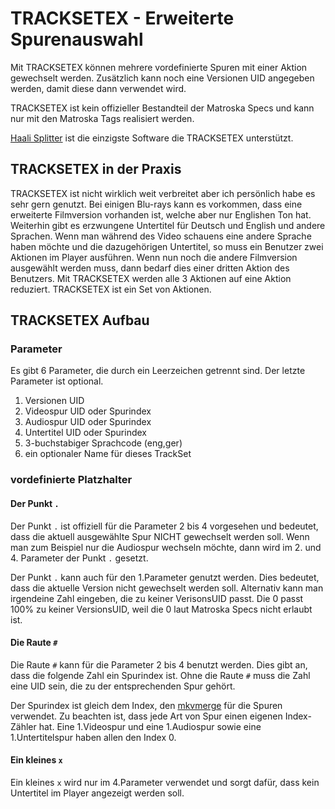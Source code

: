 # TRACKSETEX - Erweiterte Spurenauswahl
Mit TRACKSETEX können mehrere vordefinierte Spuren mit einer Aktion gewechselt werden. Zusätzlich kann noch eine Versionen UID angegeben werden, damit diese dann verwendet wird.

TRACKSETEX ist kein offizieller Bestandteil der Matroska Specs und kann nur mit den Matroska Tags realisiert werden.

[Haali Splitter](https://haali.su/mkv/) ist die einzigste Software die TRACKSETEX unterstützt.

## TRACKSETEX in der Praxis
TRACKSETEX ist nicht wirklich weit verbreitet aber ich persönlich habe es sehr gern genutzt. Bei einigen Blu-rays kann es vorkommen, dass eine erweiterte Filmversion vorhanden ist, welche aber nur Englishen Ton hat. Weiterhin gibt es erzwungene Untertitel für Deutsch und English und andere Sprachen. Wenn man während des Video schauens eine andere Sprache haben möchte und die dazugehörigen Untertitel, so muss ein Benutzer zwei Aktionen im Player ausführen. Wenn nun noch die andere Filmversion ausgewählt werden muss, dann bedarf dies einer dritten Aktion des Benutzers. Mit TRACKSETEX werden alle 3 Aktionen auf eine Aktion reduziert. TRACKSETEX ist ein Set von Aktionen.

## TRACKSETEX Aufbau
### Parameter
Es gibt 6 Parameter, die durch ein Leerzeichen getrennt sind. Der letzte Parameter ist optional.

1. Versionen UID
2. Videospur UID oder Spurindex
3. Audiospur UID oder Spurindex
4. Untertitel UID oder Spurindex
5. 3-buchstabiger Sprachcode (eng,ger)
6. ein optionaler Name für dieses TrackSet

### vordefinierte Platzhalter
#### Der Punkt `.`
Der Punkt `.` ist offiziell für die Parameter 2 bis 4 vorgesehen und bedeutet, dass die aktuell ausgewählte Spur NICHT gewechselt werden soll. Wenn man zum Beispiel nur die Audiospur wechseln möchte, dann wird im 2. und 4. Parameter der Punkt `.` gesetzt.

Der Punkt `.` kann auch für den 1.Parameter genutzt werden. Dies bedeutet, dass die aktuelle Version nicht gewechselt werden soll. Alternativ kann man irgendeine Zahl eingeben, die zu keiner VerisonsUID passt. Die 0 passt 100% zu keiner VersionsUID, weil die 0 laut Matroska Specs nicht erlaubt ist.

#### Die Raute `#`
Die Raute `#` kann für die Parameter 2 bis 4 benutzt werden. Dies gibt an, dass die folgende Zahl ein Spurindex ist. Ohne die Raute `#` muss die Zahl eine UID sein, die zu der entsprechenden Spur gehört.

Der Spurindex ist gleich dem Index, den [mkvmerge](https://mkvtoolnix.download/doc/mkvmerge.html) für die Spuren verwendet. Zu beachten ist, dass jede Art von Spur einen eigenen Index-Zähler hat. Eine 1.Videospur und eine 1.Audiospur sowie eine 1.Untertitelspur haben allen den Index 0.

#### Ein kleines `x`
Ein kleines `x` wird nur im 4.Parameter verwendet und sorgt dafür, dass kein Untertitel im Player angezeigt werden soll.
